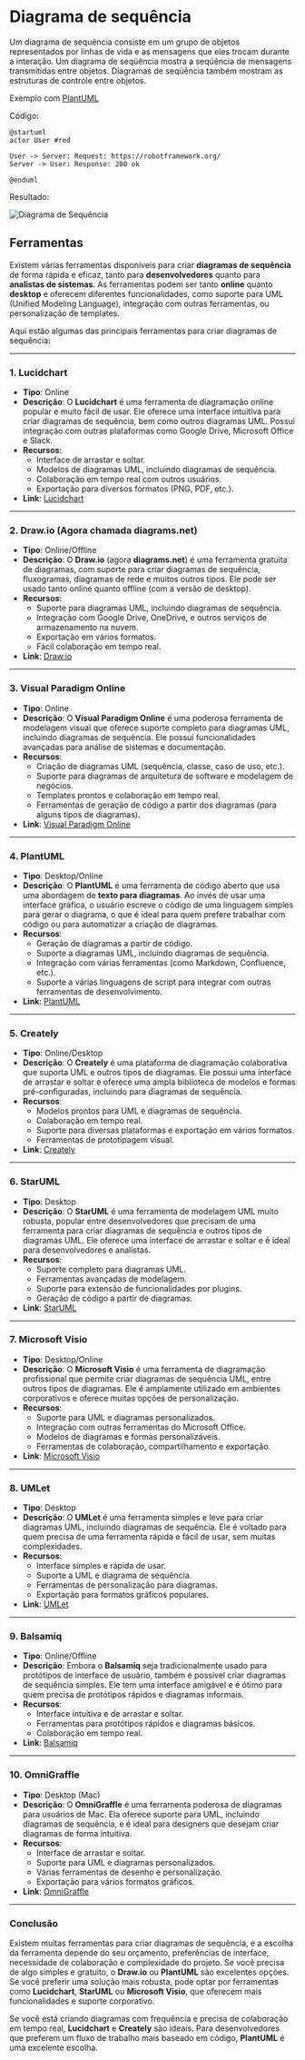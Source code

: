# Diagrama de sequência

Um diagrama de sequência consiste em um grupo de objetos representados por linhas de vida e as mensagens que eles trocam durante a interação. Um diagrama de seqüência mostra a seqüência de mensagens transmitidas entre objetos. Diagramas de seqüência também mostram as estruturas de controle entre objetos.

Exemplo com [PlantUML](https://plantuml.com/)

Código:

```
@startuml
actor User #red

User -> Server: Request: https://robotframework.org/
Server -> User: Response: 200 ok

@enduml
```

Resultado: 

<img src="./diagramadesequencia.png" alt="Diagrama de Sequência" style="display:block; margin: auto;" />

## Ferramentas

Existem várias ferramentas disponíveis para criar **diagramas de sequência** de forma rápida e eficaz, tanto para **desenvolvedores** quanto para **analistas de sistemas**. As ferramentas podem ser tanto **online** quanto **desktop** e oferecem diferentes funcionalidades, como suporte para UML (Unified Modeling Language), integração com outras ferramentas, ou personalização de templates.

Aqui estão algumas das principais ferramentas para criar diagramas de sequência:

---

### 1. **Lucidchart**
- **Tipo**: Online
- **Descrição**: O **Lucidchart** é uma ferramenta de diagramação online popular e muito fácil de usar. Ele oferece uma interface intuitiva para criar diagramas de sequência, bem como outros diagramas UML. Possui integração com outras plataformas como Google Drive, Microsoft Office e Slack.
- **Recursos**:
  - Interface de arrastar e soltar.
  - Modelos de diagramas UML, incluindo diagramas de sequência.
  - Colaboração em tempo real com outros usuários.
  - Exportação para diversos formatos (PNG, PDF, etc.).
- **Link**: [Lucidchart](https://www.lucidchart.com/)

---

### 2. **Draw.io (Agora chamada diagrams.net)**
- **Tipo**: Online/Offline
- **Descrição**: O **Draw.io** (agora **diagrams.net**) é uma ferramenta gratuita de diagramas, com suporte para criar diagramas de sequência, fluxogramas, diagramas de rede e muitos outros tipos. Ele pode ser usado tanto online quanto offline (com a versão de desktop).
- **Recursos**:
  - Suporte para diagramas UML, incluindo diagramas de sequência.
  - Integração com Google Drive, OneDrive, e outros serviços de armazenamento na nuvem.
  - Exportação em vários formatos.
  - Fácil colaboração em tempo real.
- **Link**: [Draw.io](https://www.diagrams.net/)

---

### 3. **Visual Paradigm Online**
- **Tipo**: Online
- **Descrição**: O **Visual Paradigm Online** é uma poderosa ferramenta de modelagem visual que oferece suporte completo para diagramas UML, incluindo diagramas de sequência. Ele possui funcionalidades avançadas para análise de sistemas e documentação.
- **Recursos**:
  - Criação de diagramas UML (sequência, classe, caso de uso, etc.).
  - Suporte para diagramas de arquitetura de software e modelagem de negócios.
  - Templates prontos e colaboração em tempo real.
  - Ferramentas de geração de código a partir dos diagramas (para alguns tipos de diagramas).
- **Link**: [Visual Paradigm Online](https://online.visual-paradigm.com/)

---

### 4. **PlantUML**
- **Tipo**: Desktop/Online
- **Descrição**: O **PlantUML** é uma ferramenta de código aberto que usa uma abordagem de **texto para diagramas**. Ao invés de usar uma interface gráfica, o usuário escreve o código de uma linguagem simples para gerar o diagrama, o que é ideal para quem prefere trabalhar com código ou para automatizar a criação de diagramas.
- **Recursos**:
  - Geração de diagramas a partir de código.
  - Suporte a diagramas UML, incluindo diagramas de sequência.
  - Integração com várias ferramentas (como Markdown, Confluence, etc.).
  - Suporte a várias linguagens de script para integrar com outras ferramentas de desenvolvimento.
- **Link**: [PlantUML](https://plantuml.com/)

---

### 5. **Creately**
- **Tipo**: Online/Desktop
- **Descrição**: O **Creately** é uma plataforma de diagramação colaborativa que suporta UML e outros tipos de diagramas. Ele possui uma interface de arrastar e soltar e oferece uma ampla biblioteca de modelos e formas pré-configuradas, incluindo para diagramas de sequência.
- **Recursos**:
  - Modelos prontos para UML e diagramas de sequência.
  - Colaboração em tempo real.
  - Suporte para diversas plataformas e exportação em vários formatos.
  - Ferramentas de prototipagem visual.
- **Link**: [Creately](https://creately.com/)

---

### 6. **StarUML**
- **Tipo**: Desktop
- **Descrição**: O **StarUML** é uma ferramenta de modelagem UML muito robusta, popular entre desenvolvedores que precisam de uma ferramenta para criar diagramas de sequência e outros tipos de diagramas UML. Ele oferece uma interface de arrastar e soltar e é ideal para desenvolvedores e analistas.
- **Recursos**:
  - Suporte completo para diagramas UML.
  - Ferramentas avançadas de modelagem.
  - Suporte para extensão de funcionalidades por plugins.
  - Geração de código a partir de diagramas.
- **Link**: [StarUML](http://staruml.io/)

---

### 7. **Microsoft Visio**
- **Tipo**: Desktop/Online
- **Descrição**: O **Microsoft Visio** é uma ferramenta de diagramação profissional que permite criar diagramas de sequência UML, entre outros tipos de diagramas. Ele é amplamente utilizado em ambientes corporativos e oferece muitas opções de personalização.
- **Recursos**:
  - Suporte para UML e diagramas personalizados.
  - Integração com outras ferramentas do Microsoft Office.
  - Modelos de diagramas e formas personalizáveis.
  - Ferramentas de colaboração, compartilhamento e exportação.
- **Link**: [Microsoft Visio](https://www.microsoft.com/pt-br/microsoft-365/visio/flowchart-software)

---

### 8. **UMLet**
- **Tipo**: Desktop
- **Descrição**: O **UMLet** é uma ferramenta simples e leve para criar diagramas UML, incluindo diagramas de sequência. Ele é voltado para quem precisa de uma ferramenta rápida e fácil de usar, sem muitas complexidades.
- **Recursos**:
  - Interface simples e rápida de usar.
  - Suporte a UML e diagrama de sequência.
  - Ferramentas de personalização para diagramas.
  - Exportação para formatos gráficos populares.
- **Link**: [UMLet](https://www.umlet.com/)

---

### 9. **Balsamiq**
- **Tipo**: Online/Offline
- **Descrição**: Embora o **Balsamiq** seja tradicionalmente usado para protótipos de interface de usuário, também é possível criar diagramas de sequência simples. Ele tem uma interface amigável e é ótimo para quem precisa de protótipos rápidos e diagramas informais.
- **Recursos**:
  - Interface intuitiva e de arrastar e soltar.
  - Ferramentas para protótipos rápidos e diagramas básicos.
  - Colaboração em tempo real.
- **Link**: [Balsamiq](https://balsamiq.com/)

---

### 10. **OmniGraffle**
- **Tipo**: Desktop (Mac)
- **Descrição**: O **OmniGraffle** é uma ferramenta poderosa de diagramas para usuários de Mac. Ela oferece suporte para UML, incluindo diagramas de sequência, e é ideal para designers que desejam criar diagramas de forma intuitiva.
- **Recursos**:
  - Interface de arrastar e soltar.
  - Suporte para UML e diagramas personalizados.
  - Várias ferramentas de desenho e personalização.
  - Exportação para vários formatos gráficos.
- **Link**: [OmniGraffle](https://www.omnigroup.com/omnigraffle)

---

### Conclusão

Existem muitas ferramentas para criar diagramas de sequência, e a escolha da ferramenta depende do seu orçamento, preferências de interface, necessidade de colaboração e complexidade do projeto. Se você precisa de algo simples e gratuito, o **Draw.io** ou **PlantUML** são excelentes opções. Se você preferir uma solução mais robusta, pode optar por ferramentas como **Lucidchart**, **StarUML** ou **Microsoft Visio**, que oferecem mais funcionalidades e suporte corporativo.

Se você está criando diagramas com frequência e precisa de colaboração em tempo real, **Lucidchart** e **Creately** são ideais. Para desenvolvedores que preferem um fluxo de trabalho mais baseado em código, **PlantUML** é uma excelente escolha.